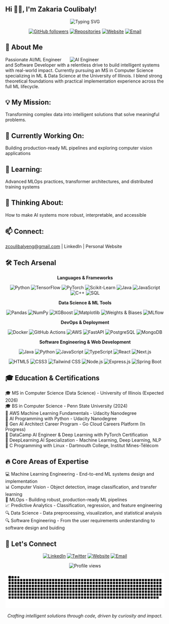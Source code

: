 ## Hi 👋🏼, I'm Zakaria Coulibaly!
<div align="center">
  <img src="https://readme-typing-svg.herokuapp.com?font=Fira+Code&pause=1000&color=0A66C2&center=true&vCenter=true&width=435&lines=AI%2FML+Engineer;Solftware+Developer;Problem+Solver;Data+Enthusiast" alt="Typing SVG" />
</div>
<p align="center">
  <a href="https://github.com/levisstrauss"><img src="https://img.shields.io/github/followers/levisstrauss?label=Follow&style=social" alt="GitHub followers"></a>
  <a href="https://github.com/levisstrauss?tab=repositories"><img src="https://img.shields.io/badge/Repositories-10+-blue" alt="Repositories"></a>
  <a href="https://codemon.io"><img src="https://img.shields.io/badge/Website-codemon.io-brightgreen" alt="Website"></a>
  <a href="mailto:zcoulibalyeng@gmail.com"><img src="https://img.shields.io/badge/Email-Contact_Me-red" alt="Email"></a>
</p>

## 🚀 About Me

<img align="right" width="300" height="auto" src="https://miro.medium.com/v2/resize:fit:679/1*zVnWJtyGOX_kUIDm6ccCfQ.gif" alt="AI Engineer"/>
Passionate AI/ML Engineer and Software Developer with a relentless drive to build intelligent systems with real-world impact. Currently pursuing an MS in Computer Science specializing in ML & Data Science at the University of Illinois. I blend strong theoretical foundations with practical implementation experience across the full ML lifecycle.

## 💡 My Mission: 

Transforming complex data into intelligent solutions that solve meaningful problems.

## 🔭 Currently Working On: 
Building production-ready ML pipelines and exploring computer vision applications</br>
## 🌱 Learning:
Advanced MLOps practices, transformer architectures, and distributed training systems</br>
## 🧠 Thinking About: 
How to make AI systems more robust, interpretable, and accessible</br>
## 📫 Connect: 
zcoulibalyeng@gmail.com | LinkedIn | Personal Website</br>
## 🛠️ Tech Arsenal</br>
<p align="center">
  <b>Languages & Frameworks</b>
</p>
<p align="center">
  <img src="https://img.shields.io/badge/Python-3776AB?style=for-the-badge&logo=python&logoColor=white" alt="Python"/>
  <img src="https://img.shields.io/badge/TensorFlow-FF6F00?style=for-the-badge&logo=tensorflow&logoColor=white" alt="TensorFlow"/>
  <img src="https://img.shields.io/badge/PyTorch-EE4C2C?style=for-the-badge&logo=pytorch&logoColor=white" alt="PyTorch"/>
  <img src="https://img.shields.io/badge/scikit_learn-F7931E?style=for-the-badge&logo=scikit-learn&logoColor=white" alt="Scikit-Learn"/>
  <img src="https://img.shields.io/badge/Java-ED8B00?style=for-the-badge&logo=java&logoColor=white" alt="Java"/>
  <img src="https://img.shields.io/badge/JavaScript-F7DF1E?style=for-the-badge&logo=javascript&logoColor=black" alt="JavaScript"/>
  <img src="https://img.shields.io/badge/C++-00599C?style=for-the-badge&logo=c%2B%2B&logoColor=white" alt="C++"/>
  <img src="https://img.shields.io/badge/SQL-4479A1?style=for-the-badge&logo=postgresql&logoColor=white" alt="SQL"/>
</p>
<p align="center">
  <b>Data Science & ML Tools</b>
</p>
<p align="center">
  <img src="https://img.shields.io/badge/Pandas-150458?style=for-the-badge&logo=pandas&logoColor=white" alt="Pandas"/>
  <img src="https://img.shields.io/badge/NumPy-013243?style=for-the-badge&logo=numpy&logoColor=white" alt="NumPy"/>
  <img src="https://img.shields.io/badge/XGBoost-003545?style=for-the-badge" alt="XGBoost"/>
  <img src="https://img.shields.io/badge/Matplotlib-3776AB?style=for-the-badge" alt="Matplotlib"/>
  <img src="https://img.shields.io/badge/Weights_&_Biases-FFBE00?style=for-the-badge&logo=weightsandbiases&logoColor=black" alt="Weights & Biases"/>
  <img src="https://img.shields.io/badge/MLflow-0194E2?style=for-the-badge&logo=mlflow&logoColor=white" alt="MLflow"/>
</p>
<p align="center">
  <b>DevOps & Deployment</b>
</p>
<p align="center">
  <img src="https://img.shields.io/badge/Docker-2496ED?style=for-the-badge&logo=docker&logoColor=white" alt="Docker"/>
  <img src="https://img.shields.io/badge/GitHub_Actions-2088FF?style=for-the-badge&logo=github-actions&logoColor=white" alt="GitHub Actions"/>
  <img src="https://img.shields.io/badge/AWS-232F3E?style=for-the-badge&logo=amazon-aws&logoColor=white" alt="AWS"/>
  <img src="https://img.shields.io/badge/FastAPI-009688?style=for-the-badge&logo=fastapi&logoColor=white" alt="FastAPI"/>
  <img src="https://img.shields.io/badge/PostgreSQL-4169E1?style=for-the-badge&logo=postgresql&logoColor=white" alt="PostgreSQL"/>
  <img src="https://img.shields.io/badge/MongoDB-47A248?style=for-the-badge&logo=mongodb&logoColor=white" alt="MongoDB"/>
</p>

<p align="center">
  <b>Software Engineering & Web Development</b>
</p>
<p align="center">
  <img src="https://img.shields.io/badge/Java-ED8B00?style=for-the-badge&logo=openjdk&logoColor=white" alt="Java"/>
  <img src="https://img.shields.io/badge/Python-3776AB?style=for-the-badge&logo=python&logoColor=white" alt="Python"/>
  <img src="https://img.shields.io/badge/JavaScript-F7DF1E?style=for-the-badge&logo=javascript&logoColor=black" alt="JavaScript"/>
  <img src="https://img.shields.io/badge/TypeScript-007ACC?style=for-the-badge&logo=typescript&logoColor=white" alt="TypeScript"/>
  <img src="https://img.shields.io/badge/React-20232A?style=for-the-badge&logo=react&logoColor=61DAFB" alt="React"/>
  <img src="https://img.shields.io/badge/Next.js-000000?style=for-the-badge&logo=next.js&logoColor=white" alt="Next.js"/>
</p>
<p align="center">
  <img src="https://img.shields.io/badge/HTML5-E34F26?style=for-the-badge&logo=html5&logoColor=white" alt="HTML5"/>
  <img src="https://img.shields.io/badge/CSS3-1572B6?style=for-the-badge&logo=css3&logoColor=white" alt="CSS3"/>
  <img src="https://img.shields.io/badge/Tailwind_CSS-38B2AC?style=for-the-badge&logo=tailwind-css&logoColor=white" alt="Tailwind CSS"/>
  <img src="https://img.shields.io/badge/Node.js-43853D?style=for-the-badge&logo=node.js&logoColor=white" alt="Node.js"/>
  <img src="https://img.shields.io/badge/Express.js-404D59?style=for-the-badge&logo=express&logoColor=white" alt="Express.js"/>
  <img src="https://img.shields.io/badge/Spring_Boot-6DB33F?style=for-the-badge&logo=spring-boot&logoColor=white" alt="Spring Boot"/>
</p>

## 🎓 Education & Certifications

🎓 MS in Computer Science (Data Science) - University of Illinois (Expected 2026)</br>
🎓 BS in Computer Science - Penn State University (2024)</br>
📜 AWS Machine Learning Fundamentals - Udacity Nanodegree</br>
📜 AI Programming with Python - Udacity Nanodegree</br>
📜 Gen AI Architect Career Program - Go Cloud Careers Platform (In Progress)</br>
📜 DataCamp AI Engineer & Deep Learning with PyTorch Certification</br>
📜 DeepLearning.AI Specialization - Machine Learning, Deep Learning, NLP</br>
📜 C Programming with Linux - Dartmouth College, Institut Mines-Télécom</br>

## 🔥 Core Areas of Expertise

💻 Machine Learning Engineering - End-to-end ML systems design and implementation</br>
📊 Computer Vision - Object detection, image classification, and transfer learning</br>
🚀 MLOps - Building robust, production-ready ML pipelines</br>
📈 Predictive Analytics - Classification, regression, and feature engineering</br>
🔍 Data Science - Data preprocessing, visualization, and statistical analysis</br>
🔍 Software Engineering - From the user requirements understanding to software design and buiding

<!-- 📚 Recent Blog Posts

Building Production-Ready ML Pipelines: A Practical Guide
Transfer Learning for Computer Vision: Beyond the Basics
Feature Engineering Techniques That Actually Work
MLOps: Taking Machine Learning to Production -->

## 🤝 Let's Connect
<p align="center">
  <a href="https://linkedin.com/in/codemon"><img src="https://img.shields.io/badge/LinkedIn-0077B5?style=for-the-badge&logo=linkedin&logoColor=white" alt="LinkedIn"/></a>
  <a href="https://twitter.com/levisstrauss"><img src="https://img.shields.io/badge/Twitter-1DA1F2?style=for-the-badge&logo=twitter&logoColor=white" alt="Twitter"/></a>
  <a href="https://codemon.io"><img src="https://img.shields.io/badge/Website-00C7B7?style=for-the-badge&logo=netlify&logoColor=white" alt="Website"/></a>
  <a href="mailto:zcoulibalyeng@gmail.com"><img src="https://img.shields.io/badge/Email-D14836?style=for-the-badge&logo=gmail&logoColor=white" alt="Email"/></a>
</p>
<p align="center">
  <img src="https://komarev.com/ghpvc/?username=levisstrauss&color=blueviolet&style=flat-square&label=Profile+Views" alt="Profile views"/>
</p>
<p align="center">
  <img src="https://raw.githubusercontent.com/platane/snk/output/github-contribution-grid-snake-dark.svg" alt="GitHub Snake Animation"/>
</p>

<p align="center">
  <i>Crafting intelligent solutions through code, driven by curiosity and impact.</i>
</p>
